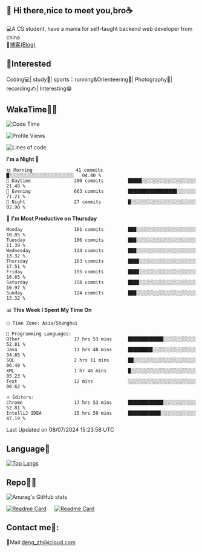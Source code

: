 👋 Hi there,nice to meet you,bro☕
---
💻A CS student, have a mania for self-taught backend web developer from china   
📌[博客(Blog)](https://github.com/HealUP/MyBlog)

 <!-- waka-box start -->
 <!-- waka-box end -->
 
🧲**Interested**
--
Coding💻| study📖| sports：running&Orienteering🏃‍| Photography📸| recording✍️| Interesting😁

WakaTime👨‍💻
---
<!--START_SECTION:waka-->
![Code Time](http://img.shields.io/badge/Code%20Time-1%2C428%20hrs%2054%20mins-blue)

![Profile Views](http://img.shields.io/badge/Profile%20Views-0-blue)

![Lines of code](https://img.shields.io/badge/From%20Hello%20World%20I%27ve%20Written-205.0%20thousand%20lines%20of%20code-blue)

**I'm a Night 🦉** 

```text
🌞 Morning                41 commits          █░░░░░░░░░░░░░░░░░░░░░░░░   04.40 % 
🌆 Daytime                200 commits         █████░░░░░░░░░░░░░░░░░░░░   21.48 % 
🌃 Evening                663 commits         ██████████████████░░░░░░░   71.21 % 
🌙 Night                  27 commits          █░░░░░░░░░░░░░░░░░░░░░░░░   02.90 % 
```
📅 **I'm Most Productive on Thursday** 

```text
Monday                   101 commits         ███░░░░░░░░░░░░░░░░░░░░░░   10.85 % 
Tuesday                  106 commits         ███░░░░░░░░░░░░░░░░░░░░░░   11.39 % 
Wednesday                124 commits         ███░░░░░░░░░░░░░░░░░░░░░░   13.32 % 
Thursday                 163 commits         ████░░░░░░░░░░░░░░░░░░░░░   17.51 % 
Friday                   155 commits         ████░░░░░░░░░░░░░░░░░░░░░   16.65 % 
Saturday                 158 commits         ████░░░░░░░░░░░░░░░░░░░░░   16.97 % 
Sunday                   124 commits         ███░░░░░░░░░░░░░░░░░░░░░░   13.32 % 
```


📊 **This Week I Spent My Time On** 

```text
🕑︎ Time Zone: Asia/Shanghai

💬 Programming Languages: 
Other                    17 hrs 53 mins      █████████████░░░░░░░░░░░░   52.81 % 
Java                     11 hrs 48 mins      █████████░░░░░░░░░░░░░░░░   34.85 % 
SQL                      2 hrs 11 mins       ██░░░░░░░░░░░░░░░░░░░░░░░   06.49 % 
XML                      1 hr 46 mins        █░░░░░░░░░░░░░░░░░░░░░░░░   05.23 % 
Text                     12 mins             ░░░░░░░░░░░░░░░░░░░░░░░░░   00.62 % 

🔥 Editors: 
Chrome                   17 hrs 53 mins      █████████████░░░░░░░░░░░░   52.81 % 
IntelliJ IDEA            15 hrs 59 mins      ████████████░░░░░░░░░░░░░   47.19 % 
```


 Last Updated on 08/07/2024 15:23:58 UTC
<!--END_SECTION:waka-->

Language🚀
---
[![Top Langs](https://github-readme-stats.vercel.app/api/top-langs/?username=HealUP&layout=compact&hide_border=true)](https://github.com/HealUP)

Repo🧑‍💻
---
![Anurag's GitHub stats](https://github-readme-stats.vercel.app/api?username=HealUP&count_private=true&show_icons=true&theme=gruvbox&hide_border=true) 

[![Readme Card](https://github-readme-stats.vercel.app/api/pin/?username=HealUP&repo=InternetEy&theme=transparent)](https://github.com/HealUP/InternetEy) &emsp;
[![Readme Card](https://github-readme-stats.vercel.app/api/pin/?username=HealUP&repo=CampusExperience&theme=transparent)](https://github.com/HealUP/CampusExperience)


Contact me📱:
---
📮Mail:deng_zh@icloud.com  
